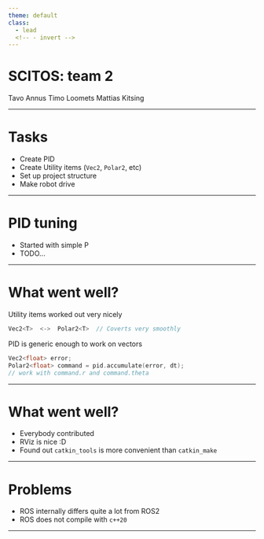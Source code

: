 ```yaml
---
theme: default
class:
  - lead
  <!-- - invert -->
---
```


# SCITOS: team 2

Tavo Annus
Timo Loomets
Mattias Kitsing

---

# Tasks

- Create PID
- Create Utility items (`Vec2`, `Polar2`, etc)
- Set up project structure
- Make robot drive

---

# PID tuning
- Started with simple P
- TODO...

---

# What went well?
Utility items worked out very nicely
```cpp
Vec2<T>  <->  Polar2<T>  // Coverts very smoothly
```
PID is generic enough to work on vectors
```cpp
Vec2<float> error;
Polar2<float> command = pid.accumulate(error, dt);
// work with command.r and command.theta
```

--- 
# What went well?
- Everybody contributed
- RViz is nice :D
- Found out `catkin_tools` is more convenient than `catkin_make`

---
# Problems
- ROS internally differs quite a lot from ROS2
- ROS does not compile with `c++20`

---
